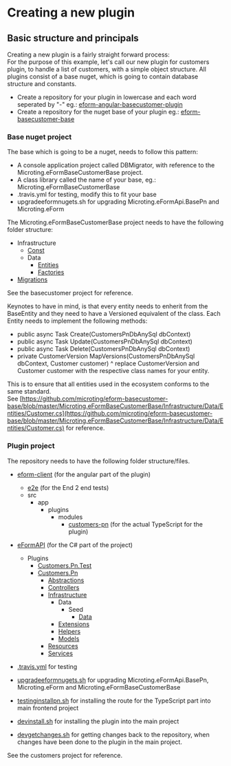 # Creating a new plugin

## Basic structure and principals

Creating a new plugin is a fairly straight forward process:  
For the purpose of this example, let's call our new plugin for customers plugin, to handle a list of customers, with a simple object structure. All plugins consist of a base nuget, which is going to contain database structure and constants.

* Create a repository for your plugin in lowercase and each word seperated by "-" eg.: [eform-angular-basecustomer-plugin](https://github.com/microting/eform-angular-basecustomer-plugin)
* Create a repository for the nuget base of your plugin eg.: [eform-basecustomer-base](https://github.com/microting/eform-basecustomer-base)

### Base nuget project

The base which is going to be a nuget, needs to follow this pattern:

* A console application project called DBMigrator, with reference to the Microting.eFormBaseCustomerBase project.
* A class library called the name of your base, eg.: Microting.eFormBaseCustomerBase
* .travis.yml for testing, modify this to fit your base
* upgradeeformnugets.sh for upgrading Microting.eFormApi.BasePn and Microting.eForm

The Microting.eFormBaseCustomerBase project needs to have the following folder structure:

* Infrastructure
  * [Const](https://github.com/microting/eform-basecustomer-base/tree/master/Microting.eFormBaseCustomerBase/Infrastructure/Const)
  * Data
    * [Entities](https://github.com/microting/eform-basecustomer-base/tree/master/Microting.eFormBaseCustomerBase/Infrastructure/Data/Entities)
    * [Factories](https://github.com/microting/eform-basecustomer-base/tree/master/Microting.eFormBaseCustomerBase/Infrastructure/Data/Factories)
* [Migrations](https://github.com/microting/eform-basecustomer-base/tree/master/Microting.eFormBaseCustomerBase/Migrations)

See the basecustomer project for reference.

Keynotes to have in mind, is that every entity needs to enherit from the BaseEntity and they need to have a Versioned equivalent of the class. Each Entity needs to implement the following methods:

* public async Task Create\(CustomersPnDbAnySql dbContext\)
* public async Task Update\(CustomersPnDbAnySql dbContext\)
* public async Task Delete\(CustomersPnDbAnySql dbContext\)
* private CustomerVersion MapVersions\(CustomersPnDbAnySql dbContext, Customer customer\)  ^ replace CustomerVersion and Customer customer with the respective class names for your entity.

This is to ensure that all entities used in the ecosystem conforms to the same standard.   
See [https://github.com/microting/eform-basecustomer-base/blob/master/Microting.eFormBaseCustomerBase/Infrastructure/Data/Entities/Customer.cs](https://github.com/microting/eform-basecustomer-base/blob/master/Microting.eFormBaseCustomerBase/Infrastructure/Data/Entities/Customer.cs) for reference.

### Plugin project

The repository needs to have the following folder structure/files.

* [eform-client](https://github.com/microting/eform-angular-basecustomer-plugin/tree/master/eform-client) \(for the angular part of the plugin\)
  * [e2e](https://github.com/microting/eform-angular-basecustomer-plugin/tree/master/eform-client/e2e) \(for the End 2 end tests\)
  * src
    * app
      * plugins
        * modules
          * [customers-pn](https://github.com/microting/eform-angular-basecustomer-plugin/tree/master/eform-client/src/app/plugins/modules/customers-pn) \(for the actual TypeScript for the plugin\)
* [eFormAPI](https://github.com/microting/eform-angular-basecustomer-plugin/tree/master/eFormAPI/Plugins/Customers.Pn) \(for the C\# part of the project\)

  * Plugins
    * [Customers.Pn.Test](https://github.com/microting/eform-angular-basecustomer-plugin/tree/master/eFormAPI/Plugins/Customers.Pn/Customers.Pn.Test)
    * [Customers.Pn](https://github.com/microting/eform-angular-basecustomer-plugin/tree/master/eFormAPI/Plugins/Customers.Pn/Customers.Pn)
      * [Abstractions](https://github.com/microting/eform-angular-basecustomer-plugin/tree/master/eFormAPI/Plugins/Customers.Pn/Customers.Pn/Abstractions)
      * [Controllers](https://github.com/microting/eform-angular-basecustomer-plugin/tree/master/eFormAPI/Plugins/Customers.Pn/Customers.Pn/Controllers)
      * [Infrastructure](https://github.com/microting/eform-angular-basecustomer-plugin/tree/master/eFormAPI/Plugins/Customers.Pn/Customers.Pn/Infrastructure)
        * Data
          * Seed
            * [Data](https://github.com/microting/eform-angular-basecustomer-plugin/tree/master/eFormAPI/Plugins/Customers.Pn/Customers.Pn/Infrastructure/Data/Seed/Data)
        * [Extensions](https://github.com/microting/eform-angular-basecustomer-plugin/tree/master/eFormAPI/Plugins/Customers.Pn/Customers.Pn/Infrastructure/Extensions)
        * [Helpers](https://github.com/microting/eform-angular-basecustomer-plugin/tree/master/eFormAPI/Plugins/Customers.Pn/Customers.Pn/Infrastructure/Helpers)
        * [Models](https://github.com/microting/eform-angular-basecustomer-plugin/tree/master/eFormAPI/Plugins/Customers.Pn/Customers.Pn/Infrastructure/Models)
      * [Resources](https://github.com/microting/eform-angular-basecustomer-plugin/tree/master/eFormAPI/Plugins/Customers.Pn/Customers.Pn/Resources)
      * [Services](https://github.com/microting/eform-angular-basecustomer-plugin/tree/master/eFormAPI/Plugins/Customers.Pn/Customers.Pn/Services)

* [.travis.yml](https://github.com/microting/eform-angular-basecustomer-plugin/blob/master/.travis.yml) for testing
* [upgradeeformnugets.sh](https://github.com/microting/eform-angular-basecustomer-plugin/blob/master/upgradeeformnugets.sh) for upgrading Microting.eFormApi.BasePn, Microting.eForm and Microting.eFormBaseCustomerBase
* [testinginstallpn.sh](https://github.com/microting/eform-angular-basecustomer-plugin/blob/master/testinginstallpn.sh) for installing the route for the TypeScript part into main frontend project
* [devinstall.sh](https://github.com/microting/eform-angular-basecustomer-plugin/blob/master/devinstall.sh) for installing the plugin into the main project
* [devgetchanges.sh](https://github.com/microting/eform-angular-basecustomer-plugin/blob/master/devgetchanges.sh) for getting changes back to the repository, when changes have been done to the plugin in the main project.

See the customers project for reference.



